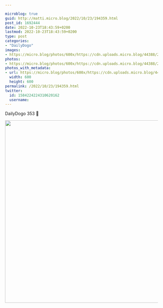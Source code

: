 ```yaml
---

microblog: true
guid: http://matti.micro.blog/2022/10/23/194359.html
post_id: 1692444
date: 2022-10-23T18:43:59+0200
lastmod: 2022-10-23T18:43:59+0200
type: post
categories:
- "DailyDogo"
images:
- https://micro.blog/photos/600x/https://cdn.uploads.micro.blog/44388/2022/afb716fc3e.jpg
photos:
- https://micro.blog/photos/600x/https://cdn.uploads.micro.blog/44388/2022/afb716fc3e.jpg
photos_with_metadata:
- url: https://micro.blog/photos/600x/https://cdn.uploads.micro.blog/44388/2022/afb716fc3e.jpg
  width: 600
  height: 600
permalink: /2022/10/23/194359.html
twitter:
  id: 1584224224310620162
  username:
---
```

DailyDogo 353 🐶

<img src="/media/uploads/2022/afb716fc3e.jpg" width="600" height="600" alt="" />
